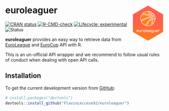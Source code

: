 
<!-- README.md is generated from README.Rmd. Please edit that file -->

# euroleaguer <img src="man/figures/logo.png" align="right" width="100px"/>

<!-- badges: start -->

[![CRAN
status](https://www.r-pkg.org/badges/version/euroleaguer)](https://CRAN.R-project.org/package=euroleaguer)
[![R-CMD-check](https://github.com/FlavioLeccese92/euroleaguer/actions/workflows/R-CMD-check.yaml/badge.svg)](https://github.com/FlavioLeccese92/euroleaguer/actions/workflows/R-CMD-check.yaml)
[![Lifecycle:
experimental](https://img.shields.io/badge/lifecycle-experimental-orange.svg)](https://lifecycle.r-lib.org/articles/stages.html#experimental)
![Status](https://progress-bar.dev/75/?title=progress)

<!-- badges: end -->

**euroleaguer** provides an easy way to retrieve data from
[EuroLeague](https://www.euroleaguebasketball.net/euroleague/) and
[EuroCup](https://www.euroleaguebasketball.net/eurocup/) API with R.

This is an un-official API wrapper and we recommend to follow usual
rules of conduct when dealing with open API calls.

## Installation

To get the current development version from
[GitHub](https://github.com/):

``` r
# install.packages("devtools")
devtools::install_github("FlavioLeccese92/euroleaguer")
```
